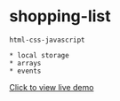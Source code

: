 # shopping-list

```
html-css-javascript

* local storage
* arrays
* events
```

[Click to view live demo](https://oguzhankuslar.github.io/shopping-list)
